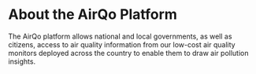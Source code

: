 # About the AirQo Platform

The AirQo platform allows national and local governments, as well as citizens, access to air quality information from our low-cost air quality monitors deployed across the country to enable them to draw air pollution insights.
